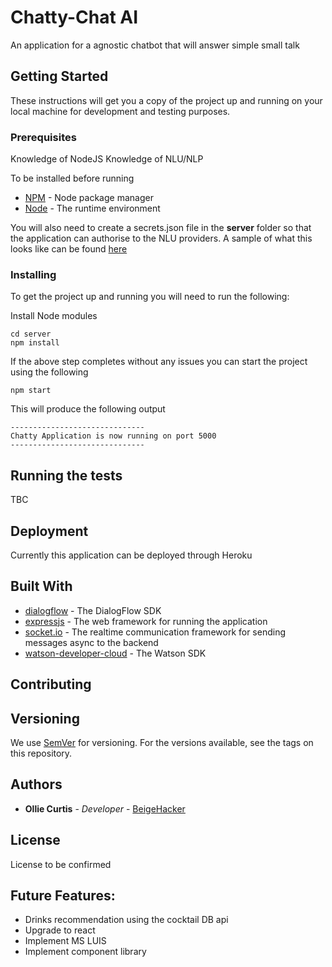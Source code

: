 # Chatty-Chat AI

An application for a agnostic chatbot that will answer simple small talk

## Getting Started

These instructions will get you a copy of the project up and running on your local machine for development and testing purposes.

### Prerequisites

Knowledge of NodeJS
Knowledge of NLU/NLP

To be installed before running
* [NPM](https://www.npmjs.com) - Node package manager
* [Node](https://nodejs.org/en/) - The runtime environment

You will also need to create a secrets.json file in the **server** folder so that the application can authorise to the NLU providers. A sample of what this looks like can be found [here](https://github.com/BeigeHacker/Chatty-Chat-AI/blob/master/secrets.json) 

### Installing

To get the project up and running you will need to run the following:

Install Node modules
```
cd server
npm install
```

If the above step completes without any issues you can start the project using the following
```
npm start
```

This will produce the following output
```
------------------------------
Chatty Application is now running on port 5000
------------------------------
```

## Running the tests

TBC

## Deployment

Currently this application can be deployed through Heroku

## Built With

* [dialogflow](https://www.npmjs.com/package/dialogflow) - The DialogFlow SDK
* [expressjs](https://www.npmjs.com/package/express) - The web framework for running the application
* [socket.io](https://www.npmjs.com/package/socket.io) - The realtime communication framework for sending messages async to the backend
* [watson-developer-cloud](https://www.npmjs.com/package/watson-developer-cloud) - The Watson SDK

## Contributing


## Versioning

We use [SemVer](http://semver.org/) for versioning. For the versions available, see the tags on this repository. 

## Authors

* **Ollie Curtis** - *Developer* - [BeigeHacker](https://github.com/BeigeHacker)

## License
License to be confirmed

## Future Features:

* Drinks recommendation using the cocktail DB api
* Upgrade to react
* Implement MS LUIS
* Implement component library
